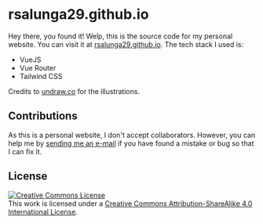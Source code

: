 # rsalunga29.github.io
Hey there, you found it! Welp, this is the source code for my personal website. You can visit it at [rsalunga29.github.io](rsalunga29.github.io). The tech stack I used is:
- VueJS
- Vue Router
- Tailwind CSS

Credits to [undraw.co](https://undraw.co/) for the illustrations.

## Contributions
As this is a personal website, I don't accept collaborators. However, you can help me by [sending me an e-mail](mailto:rsalunga29@gmail.com) if you have found a mistake or bug so that I can fix it.

## License
<a rel="license" href="http://creativecommons.org/licenses/by-sa/4.0/"><img alt="Creative Commons License" style="border-width:0" src="https://i.creativecommons.org/l/by-sa/4.0/88x31.png" /></a><br />This work is licensed under a <a rel="license" href="http://creativecommons.org/licenses/by-sa/4.0/">Creative Commons Attribution-ShareAlike 4.0 International License</a>.
